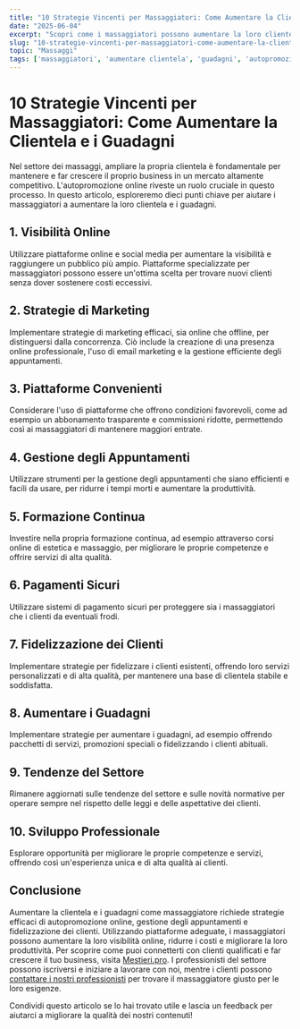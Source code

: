 ```yaml
---
title: "10 Strategie Vincenti per Massaggiatori: Come Aumentare la Clientela e i Guadagni"
date: "2025-06-04"
excerpt: "Scopri come i massaggiatori possono aumentare la loro clientela e i guadagni grazie a strategie efficaci di autopromozione online, gestione degli appuntamenti e fidelizzazione dei clienti."
slug: "10-strategie-vincenti-per-massaggiatori-come-aumentare-la-clientela-e-i-guadagni"
topic: "Massaggi"
tags: ['massaggiatori', 'aumentare clientela', 'guadagni', 'autopromozione online', 'gestione appuntamenti', 'fidelizzazione clienti']
---
```

# 10 Strategie Vincenti per Massaggiatori: Come Aumentare la Clientela e i Guadagni

Nel settore dei massaggi, ampliare la propria clientela è fondamentale per mantenere e far crescere il proprio business in un mercato altamente competitivo. L'autopromozione online riveste un ruolo cruciale in questo processo. In questo articolo, esploreremo dieci punti chiave per aiutare i massaggiatori a aumentare la loro clientela e i guadagni.

## 1. Visibilità Online

Utilizzare piattaforme online e social media per aumentare la visibilità e raggiungere un pubblico più ampio. Piattaforme specializzate per massaggiatori possono essere un'ottima scelta per trovare nuovi clienti senza dover sostenere costi eccessivi.

## 2. Strategie di Marketing

Implementare strategie di marketing efficaci, sia online che offline, per distinguersi dalla concorrenza. Ciò include la creazione di una presenza online professionale, l'uso di email marketing e la gestione efficiente degli appuntamenti.

## 3. Piattaforme Convenienti

Considerare l'uso di piattaforme che offrono condizioni favorevoli, come ad esempio un abbonamento trasparente e commissioni ridotte, permettendo così ai massaggiatori di mantenere maggiori entrate.

## 4. Gestione degli Appuntamenti

Utilizzare strumenti per la gestione degli appuntamenti che siano efficienti e facili da usare, per ridurre i tempi morti e aumentare la produttività.

## 5. Formazione Continua

Investire nella propria formazione continua, ad esempio attraverso corsi online di estetica e massaggio, per migliorare le proprie competenze e offrire servizi di alta qualità.

## 6. Pagamenti Sicuri

Utilizzare sistemi di pagamento sicuri per proteggere sia i massaggiatori che i clienti da eventuali frodi.

## 7. Fidelizzazione dei Clienti

Implementare strategie per fidelizzare i clienti esistenti, offrendo loro servizi personalizzati e di alta qualità, per mantenere una base di clientela stabile e soddisfatta.

## 8. Aumentare i Guadagni

Implementare strategie per aumentare i guadagni, ad esempio offrendo pacchetti di servizi, promozioni speciali o fidelizzando i clienti abituali.

## 9. Tendenze del Settore

Rimanere aggiornati sulle tendenze del settore e sulle novità normative per operare sempre nel rispetto delle leggi e delle aspettative dei clienti.

## 10. Sviluppo Professionale

Esplorare opportunità per migliorare le proprie competenze e servizi, offrendo così un'esperienza unica e di alta qualità ai clienti.

## Conclusione

Aumentare la clientela e i guadagni come massaggiatore richiede strategie efficaci di autopromozione online, gestione degli appuntamenti e fidelizzazione dei clienti. Utilizzando piattaforme adeguate, i massaggiatori possono aumentare la loro visibilità online, ridurre i costi e migliorare la loro produttività. Per scoprire come puoi connetterti con clienti qualificati e far crescere il tuo business, visita [Mestieri.pro](https://mestieri.pro/info). I professionisti del settore possono iscriversi e iniziare a lavorare con noi, mentre i clienti possono [contattare i nostri professionisti](https://mestieri.pro) per trovare il massaggiatore giusto per le loro esigenze.

Condividi questo articolo se lo hai trovato utile e lascia un feedback per aiutarci a migliorare la qualità dei nostri contenuti!